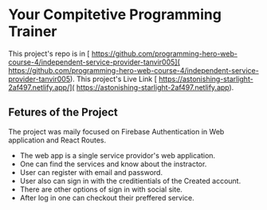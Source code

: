 # Your Compitetive Programming Trainer

This project's repo is in [ https://github.com/programming-hero-web-course-4/independent-service-provider-tanvir005]( https://github.com/programming-hero-web-course-4/independent-service-provider-tanvir005).
This project's Live Link [ https://astonishing-starlight-2af497.netlify.app/]( https://astonishing-starlight-2af497.netlify.app).

## Fetures of the Project

The project was maily focused on Firebase Authentication in Web application and React Routes.

- The web app is a single service providor's web application.
- One can find the services and know about the instractor. 
- User can register with email and password.
- User also can sign in with the creditientials of the Created account. 
- There are other options of sign in with social site.
- After log in one can checkout their preffered service.

